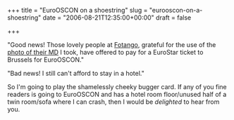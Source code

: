 +++
title = "EuroOSCON on a shoestring"
slug = "eurooscon-on-a-shoestring"
date = "2006-08-21T12:35:00+00:00"
draft = false

+++

"Good news! Those lovely people at [Fotango](http://www.fotango.com/), grateful for the use of the [photo of their MD](http://www.flickr.com/photos/pdcawley/54446205) I took, have offered to pay for a EuroStar ticket to Brussels for EuroOSCON."

"Bad news! I still can't afford to stay in a hotel."

So I'm going to play the shamelessly cheeky bugger card. If any of you fine readers is going to EuroOSCON and has a hotel room floor/unused half of a twin room/sofa where I can crash, then I would be *delighted* to hear from you.

